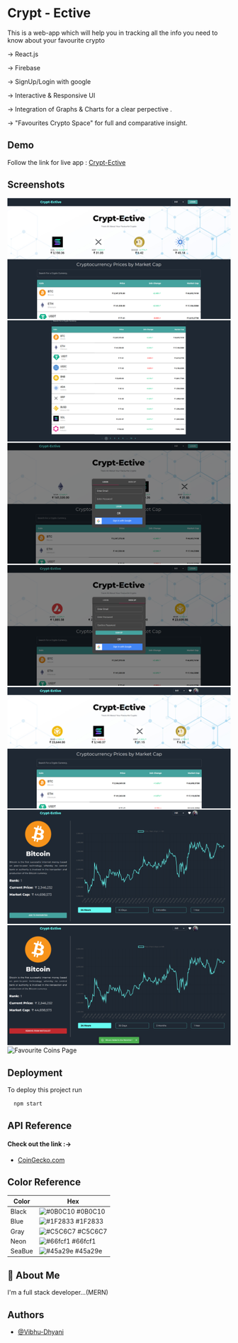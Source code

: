 
# Crypt - Ective

This is a web-app which will help you in tracking all the info you need to know about your favourite crypto

->  React.js

->  Firebase

->  SignUp/Login with google

->  Interactive & Responsive UI

->  Integration of Graphs & Charts for a clear perpective . 

->  "Favourites Crypto Space" for full and comparative insight. 

## Demo

Follow the link for live app : [Crypt-Ective](https://fantastic-gaufre-ebc6e5.netlify.app/)


## Screenshots

![Home Page (Before Login)](/src/Resources/ScreenShots/Screenshot_select-area_20220603025111.png)
![Table With Pagination](/src/Resources/ScreenShots/Screenshot_select-area_20220603025136.png)
![Login (with google)](/src/Resources/ScreenShots/Screenshot_select-area_20220603025222.png)
![SignUp (with google)](/src/Resources/ScreenShots/Screenshot_select-area_20220603025243.png)
![Home Page (After Login)](/src/Resources/ScreenShots/Screenshot_select-area_20220603025600.png)
![Coin Info](/src/Resources/ScreenShots/Screenshot_select-area_20220603025640.png)
![Coin Info](/src/Resources/ScreenShots/Screenshot_select-area_20220603025652.png)
![Favourite Coins Page](/src/ScreenShots/Resources/Screenshot_select-area_20220603030418.png)




## Deployment

To deploy this project run

```bash
  npm start
```


## API Reference

#### Check out the link :->

- [CoinGecko.com](https://www.coingecko.com/en/api/documentation)





## Color Reference

| Color             | Hex                                                                |
| ----------------- | ------------------------------------------------------------------ |
| Black | ![#0B0C10](https://via.placeholder.com/10/0a192f?text=+) #0B0C10 |
| Blue | ![#1F2833](https://via.placeholder.com/10/f8f8f8?text=+) #1F2833 |
| Gray | ![#C5C6C7](https://via.placeholder.com/10/00b48a?text=+) #C5C6C7 |
| Neon | ![#66fcf1](https://via.placeholder.com/10/00b48a?text=+) #66fcf1 |
| SeaBue | ![#45a29e](https://via.placeholder.com/10/00b48a?text=+) #45a29e |


## 🚀 About Me
I'm a full stack developer...(MERN)


## Authors

- [@Vibhu-Dhyani](https://www.github.com/Vibhu-Dhyani)

